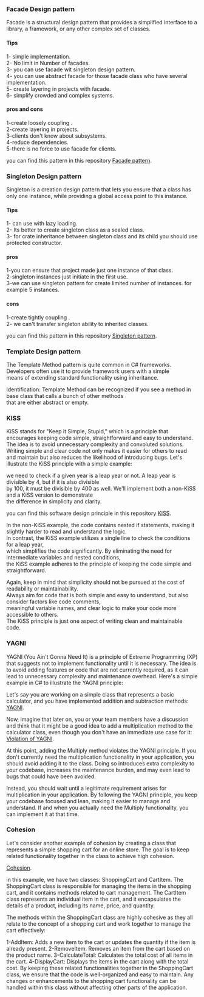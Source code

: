 ### Facade Design pattern
Facade is a structural design pattern that provides a simplified interface to a library, a framework, or any other complex set of classes.

#### Tips
1- simple implementation. <br/>
2- No limit in Number of facades. <br/>
3- you can use facade wit singleton design pattern. <br/>
4- you can use abstract facade for those facade class who have several implementation. <br/> 
5- create layering in projects with facade. <br/>
6- simplify crowded and complex systems. <br/>


#### pros and cons
 1-create loosely coupling . <br/>
 2-create layering in projects.<br/>
 3-clients don't know about subsystems.<br/>
 4-reduce dependencies.<br/>
 5-there is no force to use facade for clients.<br/>
 
 
 
 you can find this pattern in this repository [Facade pattern](https://github.com/MGH1024/DesignPatterns/tree/master/Facade).


### Singleton Design pattern
Singleton is a creation design pattern that lets you ensure that a class has only one instance, while providing a global access point to this instance.

#### Tips
1- can use with lazy loading. <br/>
2- Its better to create singleton class as a sealed class. <br/>
3- for crate inheritance between singleton class and its child you should use protected constructor. <br/>


#### pros 
 1-you can ensure that project made just one instance of that class. <br/>
 2-singleton instances just initiate in the first use. <br/>
 3-we can use  singleton pattern for create limited number of instances. for example 5 instances. <br/>
 
 #### cons
 1-create tightly coupling . <br/>
 2- we can't transfer singleton ability to inherited classes.<br/>
 
 
 
 you can find this pattern in this repository [Singleton pattern](https://github.com/MGH1024/DesignPatterns/tree/master/Singleton).



### Template Design pattern
The Template Method pattern is quite common in C# frameworks. Developers often use it to provide framework users with a simple <br/>
means of extending standard functionality using inheritance.<br/>

Identification: Template Method can be recognized if you see a method in base class that calls a bunch of other methods <br/>
that are either abstract or empty.<br/>




### KISS
KiSS stands for "Keep it Simple, Stupid," which is a principle that encourages keeping code simple, straightforward
and easy to understand. The idea is to avoid unnecessary complexity and convoluted solutions. Writing simple and clear 
code not only makes it easier for others to read and maintain but also reduces the likelihood of introducing bugs.
Let's illustrate the KiSS principle with a simple example: <br/>

we need to check if a given year is a leap year or not. A leap year is divisible by 4, but if it is also divisible <br/>
by 100, it must be divisible by 400 as well. We'll implement both a non-KiSS and a KiSS version to demonstrate <br/>
the difference in simplicity and clarity. <br/>


you can find this software design principle in this repository [KISS](https://github.com/MGH1024/DesignPatterns/blob/master/SoftwareDesignPrinciples/Kiss.cs).


In the non-KiSS example, the code contains nested if statements, making it slightly harder to read and understand the logic.  <br/>
In contrast, the KiSS example utilizes a single line to check the conditions for a leap year,   <br/>
which simplifies the code significantly. By eliminating the need for intermediate variables and nested conditions,  <br/>
the KiSS example adheres to the principle of keeping the code simple and straightforward. <br/>

Again, keep in mind that simplicity should not be pursued at the cost of readability or maintainability. <br/>
Always aim for code that is both simple and easy to understand, but also consider factors like code comments, <br/>
meaningful variable names, and clear logic to make your code more accessible to others.  <br/>
The KiSS principle is just one aspect of writing clean and maintainable code.<br/>


### YAGNI
YAGNI (You Ain't Gonna Need It) is a principle of Extreme Programming (XP) that suggests not to implement functionality until it is necessary.
 The idea is to avoid adding features or code that are not currently required, as it can lead to unnecessary complexity and maintenance overhead.
 Here's a simple example in C# to illustrate the YAGNI principle:

Let's say you are working on a simple class that represents a basic calculator, and you have implemented addition and subtraction methods: <br/>
[YAGNI](https://github.com/MGH1024/DesignPatterns/blob/master/SoftwareDesignPrinciples/Yagni/SimpleCalculatorWithYagni.cs).


Now, imagine that later on, you or your team members have a discussion and think that it might be a good idea to add a multiplication 
method to the calculator class, even though you don't have an immediate use case for it:
[Violation of YAGNI](https://github.com/MGH1024/DesignPatterns/blob/master/SoftwareDesignPrinciples/Yagni/SimpleCalculatorYagniViolation.cs).



At this point, adding the Multiply method violates the YAGNI principle. If you don't currently need the multiplication functionality 
in your application, you should avoid adding it to the class. Doing so introduces extra complexity to your codebase,
 increases the maintenance burden, and may even lead to bugs that could have been avoided.

Instead, you should wait until a legitimate requirement arises for multiplication in your application. By following 
the YAGNI principle, you keep your codebase focused and lean, making it easier to manage and understand. 
If and when you actually need the Multiply functionality, you can implement it at that time.


###  Cohesion 

Let's consider another example of cohesion by creating a class that represents a simple shopping cart for an online store. 
The goal is to keep related functionality together in the class to achieve high cohesion. <br/>

[Cohesion](https://github.com/MGH1024/DesignPatterns/blob/master/SoftwareDesignPrinciples/Cohesion.cs).


in this example, we have two classes: ShoppingCart and CartItem. The ShoppingCart class is responsible for managing the
items in the shopping cart, and it contains methods related to cart management. The CartItem class represents
an individual item in the cart, and it encapsulates the details of a product, including its name, price, and quantity.

The methods within the ShoppingCart class are highly cohesive as they all relate to the concept of a shopping cart 
and work together to manage the cart effectively:

1-AddItem: Adds a new item to the cart or updates the quantity if the item is already present.
2-RemoveItem: Removes an item from the cart based on the product name.
3-CalculateTotal: Calculates the total cost of all items in the cart.
4-DisplayCart: Displays the items in the cart along with the total cost.
By keeping these related functionalities together in the ShoppingCart class,
we ensure that the code is well-organized and easy to maintain. Any changes or enhancements to the shopping cart 
functionality can be handled within this class without affecting other parts of the application.




